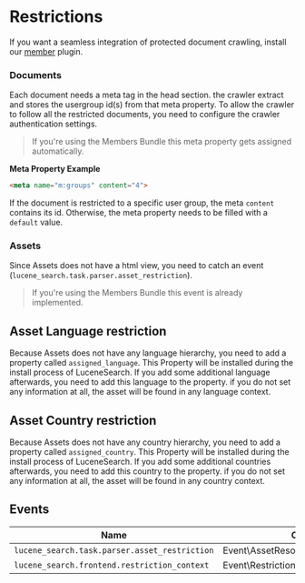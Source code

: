 # Restrictions
If you want a seamless integration of protected document crawling, install our [member](https://github.com/dachcom-digital/pimcore-members) plugin.

### Documents
Each document needs a meta tag in the head section. the crawler extract and stores the usergroup id(s) from that meta property. To allow the crawler to follow all the restricted documents, you need to configure the crawler authentication settings. 

> If you're using the Members Bundle this meta property gets assigned automatically.

**Meta Property Example**
```html
<meta name="m:groups" content="4">
```

If the document is restricted to a specific user group, the meta `content` contains its id. Otherwise, the meta property needs to be filled with a `default` value.

### Assets
Since Assets does not have a html view, you need to catch an event (`lucene_search.task.parser.asset_restriction`). 
 > If you're using the Members Bundle this event is already implemented.

## Asset Language restriction
Because Assets does not have any language hierarchy, you need to add a property called `assigned_language`. This Property will be installed during the install process of LuceneSearch.
If you add some additional language afterwards, you need to add this language to the property. if you do not set any information at all, the asset will be found in any language context.

## Asset Country restriction
Because Assets does not have any country hierarchy, you need to add a property called `assigned_country`. This Property will be installed during the install process of LuceneSearch.
If you add some additional countries afterwards, you need to add this country to the property. if you do not set any information at all, the asset will be found in any country context.

## Events

| Name | Class | Setter |
|---------------------|-------------|-------------------------------|
| `lucene_search.task.parser.asset_restriction` | Event\AssetResourceRestrictionEvent | setRestrictions, setAsset |
| `lucene_search.frontend.restriction_context` | Event\RestrictionContextEvent | setAllowedRestrictionGroups |
